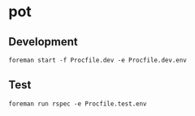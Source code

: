 # pot

## Development

``` foreman start -f Procfile.dev -e Procfile.dev.env  ```

## Test

``` foreman run rspec -e Procfile.test.env  ```

